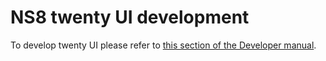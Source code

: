 # NS8 twenty UI development

To develop twenty UI please refer to [this section of the Developer manual](https://nethserver.github.io/ns8-core/ui/modules/#module-ui-development).
